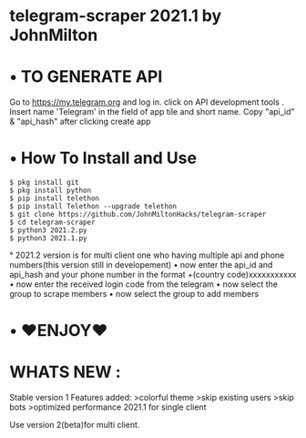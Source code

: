 
# telegram-scraper 2021.1 by JohnMilton

# • TO GENERATE API
   Go to https://my.telegram.org and log in.
   click on API development tools .
    Insert name 'Telegram' in the field of app tile and short name. 
    Copy "api_id" & "api_hash" after clicking create app

# • How To Install and Use
    $ pkg install git
    $ pkg install python
    $ pip install telethon
    $ pip install Telethon --upgrade telethon
    $ git clone https://github.com/JohnMiltonHacks/telegram-scraper
    $ cd telegram-scraper
    $ python3 2021.2.py
    $ python3 2021.1.py
   ° 2021.2 version is for multi client one who having multiple api and phone numbers(this version still in developement)
   • now enter the api_id and api_hash and your phone number in the format +(country code)xxxxxxxxxxx
   • now enter the received login code from the telegram
   • now select the group to scrape members
   • now select the group to add members
# • ❤ENJOY❤

# WHATS NEW :
    
Stable version 1
Features added:
         >colorful theme
         >skip existing users
         >skip bots
         >optimized performance
2021.1 for single client

Use version 2(beta)for multi client.
